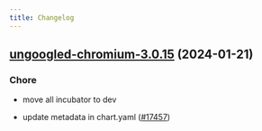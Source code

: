 ```yaml
---
title: Changelog
---
```




## [ungoogled-chromium-3.0.15](https://github.com/truecharts/charts/compare/ungoogled-chromium-3.0.14...ungoogled-chromium-3.0.15) (2024-01-21)

### Chore



- move all incubator to dev

- update metadata in chart.yaml ([#17457](https://github.com/truecharts/charts/issues/17457))